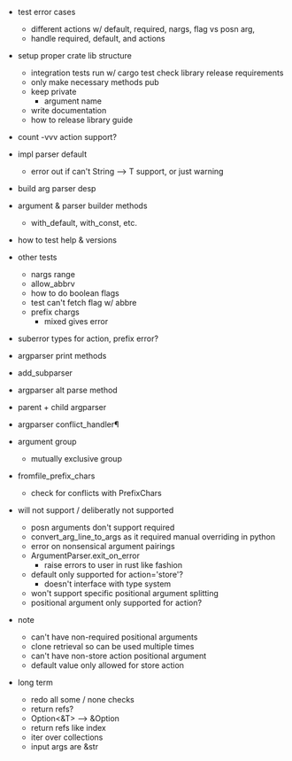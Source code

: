 - test error cases
    - different actions w/ default, required, nargs, flag vs posn arg,
    - handle required, default, and actions
- setup proper crate lib structure
    - integration tests run w/ cargo test
     check library release requirements
    - only make necessary methods pub
    - keep private
        - argument name
    - write documentation
    - how to release library guide
- count -vvv action support?

- impl parser default
    - error out if can't String --> T support, or just warning
- build arg parser desp
- argument & parser builder methods
    - with_default, with_const, etc.
- how to test help & versions
- other tests
    - nargs range
    - allow_abbrv
    - how to do boolean flags
    - test can't fetch flag w/ abbre
    - prefix chargs
        - mixed gives error
- suberror types for action, prefix error?
- argparser print methods
- add_subparser
- argparser alt parse method
- parent + child argparser
- argparser conflict_handler¶
- argument group
    - mutually exclusive group
- fromfile_prefix_chars
    - check for conflicts with PrefixChars

- will not support / deliberatly not supported
    - posn arguments don't support required
    - convert_arg_line_to_args as it required manual overriding in python
    - error on nonsensical argument pairings
    - ArgumentParser.exit_on_error
        - raise errors to user in rust like fashion
    - default only supported for action='store'?
        - doesn't interface with type system
    - won't support specific positional argument splitting 
    - positional argument only supported for action?

- note
    - can't have non-required positional arguments
    - clone retrieval so can be used multiple times
    - can't have non-store action positional argument 
    - default value only allowed for store action

- long term
    - redo all some / none checks
    - return refs?
    - Option<&T> --> &Option<T>
    - return refs like index
    - iter over collections
    - input args are &str